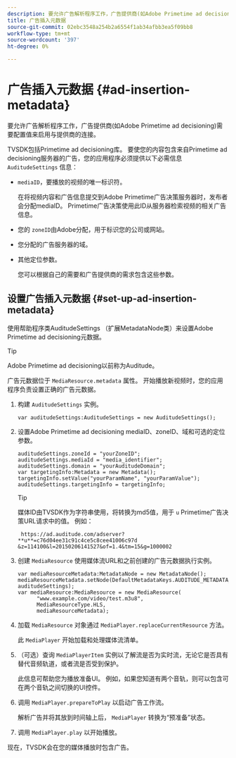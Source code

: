 ```yaml
---
description: 要允许广告解析程序工作，广告提供商(如Adobe Primetime ad decisioning)需要配置值来启用与提供商的连接。
title: 广告插入元数据
source-git-commit: 02ebc3548a254b2a6554f1ab34afbb3ea5f09bb8
workflow-type: tm+mt
source-wordcount: '397'
ht-degree: 0%

---
```


# 广告插入元数据 {#ad-insertion-metadata}

要允许广告解析程序工作，广告提供商(如Adobe Primetime ad decisioning)需要配置值来启用与提供商的连接。

TVSDK包括Primetime ad decisioning库。 要使您的内容包含来自Primetime ad decisioning服务器的广告，您的应用程序必须提供以下必需信息 `AuditudeSettings` 信息：

* `mediaID`，要播放的视频的唯一标识符。

  在将视频内容和广告信息提交到Adobe Primetime广告决策服务器时，发布者会分配mediaID。 Primetime广告决策使用此ID从服务器检索视频的相关广告信息。

* 您的 `zoneID`由Adobe分配，用于标识您的公司或网站。
* 您分配的广告服务器的域。
* 其他定位参数。

  您可以根据自己的需要和广告提供商的需求包含这些参数。

## 设置广告插入元数据 {#set-up-ad-insertion-metadata}

使用帮助程序类AuditudeSettings （扩展MetadataNode类）来设置Adobe Primetime ad decisioning元数据。

>[!TIP]
>
>Adobe Primetime ad decisioning以前称为Auditude。

广告元数据位于 `MediaResource.metadata` 属性。 开始播放新视频时，您的应用程序负责设置正确的广告元数据。

1. 构建 `AuditudeSettings` 实例。

   ```
   var auditudeSettings:AuditudeSettings = new AuditudeSettings();
   ```

1. 设置Adobe Primetime ad decisioning mediaID、zoneID、域和可选的定位参数。

   ```
   auditudeSettings.zoneId = "yourZoneID"; 
   auditudeSettings.mediaId = "media_identifier"; 
   auditudeSettings.domain = "yourAuditudeDomain"; 
   var targetingInfo:Metadata = new Metadata(); 
   targetingInfo.setValue("yourParamName", "yourParamValue"); 
   auditudeSettings.targetingInfo = targetingInfo;
   ```

   >[!TIP]
   >
   >媒体ID由TVSDK作为字符串使用，将转换为md5值，用于 `u` Primetime广告决策URL请求中的值。 例如：
   >
   >
   >` https://ad.auditude.com/adserver? **u**=c76d04ee31c91c4ce5c8cee41006c97d &z=114100&l=20150206141527&of=1.4&tm=15&g=1000002`

1. 创建 `MediaResource` 使用媒体流URL和之前创建的广告元数据执行实例。

   ```
   var mediaResourceMetadata:MetadataNode = new MetadataNode(); 
   mediaResourceMetadata.setNode(DefaultMetadataKeys.AUDITUDE_METADATA_KEY, auditudeSettings); 
   var mediaResource:MediaResource = new MediaResource( 
         "www.example.com/video/test.m3u8", 
         MediaResourceType.HLS,  
         mediaResourceMetadata);
   ```

1. 加载 `MediaResource` 对象通过 `MediaPlayer.replaceCurrentResource` 方法。

   此 `MediaPlayer` 开始加载和处理媒体流清单。

1. （可选）查询 `MediaPlayerItem` 实例以了解流是否为实时流，无论它是否具有替代音频轨道，或者流是否受到保护。

   此信息可帮助您为播放准备UI。 例如，如果您知道有两个音轨，则可以包含可在两个音轨之间切换的UI控件。

1. 调用 `MediaPlayer.prepareToPlay` 以启动广告工作流。

   解析广告并将其放到时间轴上后， `MediaPlayer` 转换为“预准备”状态。
1. 调用 `MediaPlayer.play` 以开始播放。

现在，TVSDK会在您的媒体播放时包含广告。
